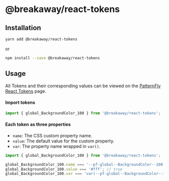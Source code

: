 # @breakaway/react-tokens

## Installation

```bash
yarn add @breakaway/react-tokens
```

or

```bash
npm install --save @breakaway/react-tokens
```

## Usage

All Tokens and their corresponding values can be viewed on the
[PatternFly React Tokens][token-page] page.

#### Import tokens

```js
import { global_BackgroundColor_100 } from '@breakaway/react-tokens';
```

#### Each token as three properties

- `name`: The CSS custom property name.
- `value`: The default value for the custom property.
- `var`: The property name wrapped in `var()`.

```js
import { global_BackgroundColor_100 } from '@breakaway/react-tokens';

global_BackgroundColor_100.name === '--pf-global--BackgroundColor--100'; //true
global_BackgroundColor_100.value === '#fff'; // true
global_BackgroundColor_100.var === 'var(--pf-global--BackgroundColor--100)'; //true
```

[token-page]: https://patternfly-react.surge.sh/patternfly-4/styles/tokens
